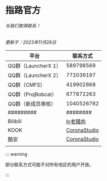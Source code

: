 # 指路官方

###### 与我们取得联系！

*更新于：2023年11月28日*

| 平台                | 联系方式                                                 |
| ------------------- | -------------------------------------------------------- |
| QQ群（LauncherX 1） | 589798569                                                |
| QQ群（LauncherX 2） | 772039197                                                |
| QQ群（CMFS）        | 419902868                                                |
| QQ群（ProjBobcat）  | 677872263                                                |
| QQ群（新成员审核）  | 1040526762                                               |
| #########           | ########                                                 |
| Bilibili            | [llr老腊肉](https://space.bilibili.com/31267692)         |
| KOOK                | [CoronaStudio](https://www.kookapp.cn/app/invite/rCdGVn) |
| 酷安                | [CoronaStudio](https://www.coolapk.com/feed/24778166)    |
|                     |                                                          |



::: warning

部分联系方式可能不对所有地区的用户开放。

:::